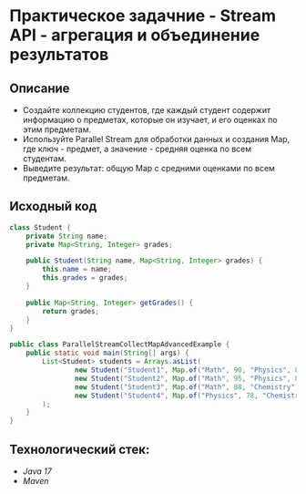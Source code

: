 # Практическое задачние - Stream API - агрегация и объединение результатов
## Описание
- Создайте коллекцию студентов, где каждый студент содержит информацию о предметах, которые он изучает, и его оценках по этим предметам.
- Используйте Parallel Stream для обработки данных и создания Map, где ключ - предмет, а значение - средняя оценка по всем студентам.
- Выведите результат: общую Map с средними оценками по всем предметам.

## Исходный код
```java
class Student {
    private String name;
    private Map<String, Integer> grades;

    public Student(String name, Map<String, Integer> grades) {
        this.name = name;
        this.grades = grades;
    }

    public Map<String, Integer> getGrades() {
        return grades;
    }
}

public class ParallelStreamCollectMapAdvancedExample {
    public static void main(String[] args) {
        List<Student> students = Arrays.asList(
                new Student("Student1", Map.of("Math", 90, "Physics", 85)),
                new Student("Student2", Map.of("Math", 95, "Physics", 88)),
                new Student("Student3", Map.of("Math", 88, "Chemistry", 92)),
                new Student("Student4", Map.of("Physics", 78, "Chemistry", 85))
        );
    }
}
```
## Технологический стек:
- *Java 17*
- *Maven*